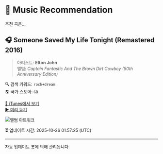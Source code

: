 
# 🎵 Music Recommendation

추천 곡은...

## 🎧 Someone Saved My Life Tonight (Remastered 2016)  
> 아티스트: **Elton John**  
> 앨범: _Captain Fantastic And The Brown Dirt Cowboy (50th Anniversary Edition)_  

🔍 검색 키워드: `rock+dream`  
🌎 국가 스토어: `GB`

[🔗 iTunes에서 보기](https://music.apple.com/gb/album/someone-saved-my-life-tonight-remastered-2016/1837231979?i=1837231988&uo=4)  
[▶️ 미리 듣기](https://audio-ssl.itunes.apple.com/itunes-assets/AudioPreview211/v4/3c/8f/32/3c8f3227-9669-8864-5b1a-ae4678106269/mzaf_7984503500256302144.plus.aac.p.m4a)

![앨범 아트워크](https://is1-ssl.mzstatic.com/image/thumb/Music221/v4/02/08/7c/02087c77-47ff-f071-197b-17a3c69453ad/25UM1IM16070.rgb.jpg/100x100bb.jpg)

⏳ 업데이트 시간: 2025-10-26 01:57:25 (UTC)

---
자동 업데이트 봇에 의해 관리됩니다.
